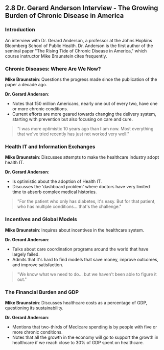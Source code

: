 ## 2.8 Dr. Gerard Anderson Interview - The Growing Burden of Chronic Disease in America

### Introduction
An interview with Dr. Gerard Anderson, a professor at the Johns Hopkins Bloomberg School of Public Health. Dr. Anderson is the first author of the seminal paper "The Rising Tide of Chronic Disease in America," which course instructor Mike Braunstein cites frequently.

### Chronic Diseases: Where Are We Now?
**Mike Braunstein**: Questions the progress made since the publication of the paper a decade ago.

**Dr. Gerard Anderson**:
- Notes that 150 million Americans, nearly one out of every two, have one or more chronic conditions.
- Current efforts are more geared towards changing the delivery system, starting with prevention but also focusing on care and cure.
  
> "I was more optimistic 10 years ago than I am now. Most everything that we've tried recently has just not worked very well."

### Health IT and Information Exchanges
**Mike Braunstein**: Discusses attempts to make the healthcare industry adopt health IT.

**Dr. Gerard Anderson**:
- Is optimistic about the adoption of Health IT.
- Discusses the 'dashboard problem' where doctors have very limited time to absorb complex medical histories.

> "For the patient who only has diabetes, it's easy. But for that patient, who has multiple conditions... that's the challenge."

### Incentives and Global Models
**Mike Braunstein**: Inquires about incentives in the healthcare system.

**Dr. Gerard Anderson**:
- Talks about care coordination programs around the world that have largely failed.
- Admits that it's hard to find models that save money, improve outcomes, and improve satisfaction.

> "We know what we need to do... but we haven't been able to figure it out."

### The Financial Burden and GDP
**Mike Braunstein**: Discusses healthcare costs as a percentage of GDP, questioning its sustainability.

**Dr. Gerard Anderson**:
- Mentions that two-thirds of Medicare spending is by people with five or more chronic conditions.
- Notes that all the growth in the economy will go to support the growth in healthcare if we reach close to 30% of GDP spent on healthcare.


